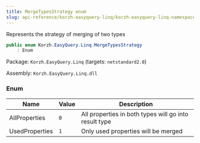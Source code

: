 ```yaml
---
title: MergeTypesStrategy enum
slug: api-reference/korzh-easyquery-linq/korzh-easyquery-linq-namespace/mergetypesstrategy-enum
---
```

Represents the strategy of merging of two types
```csharp
public enum Korzh.EasyQuery.Linq.MergeTypesStrategy
    : Enum

```
Package: `Korzh.EasyQuery.Linq` (targets: `netstandard2.0`)

Assembly: `Korzh.EasyQuery.Linq.dll`

### Enum

| Name | Value | Description | 
| --- | --- | --- | 
| AllProperties | `0` | All properties in both types will go into result type | 
| UsedProperties | `1` | Only used properties will be merged |
